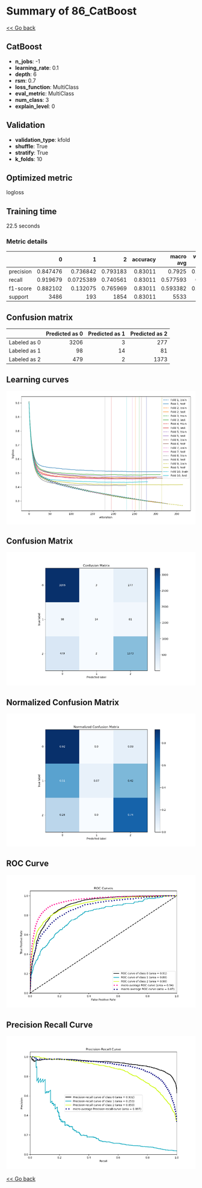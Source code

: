 # Summary of 86_CatBoost

[<< Go back](../README.md)


## CatBoost
- **n_jobs**: -1
- **learning_rate**: 0.1
- **depth**: 6
- **rsm**: 0.7
- **loss_function**: MultiClass
- **eval_metric**: MultiClass
- **num_class**: 3
- **explain_level**: 0

## Validation
 - **validation_type**: kfold
 - **shuffle**: True
 - **stratify**: True
 - **k_folds**: 10

## Optimized metric
logloss

## Training time

22.5 seconds

### Metric details
|           |           0 |           1 |           2 |   accuracy |   macro avg |   weighted avg |   logloss |
|:----------|------------:|------------:|------------:|-----------:|------------:|---------------:|----------:|
| precision |    0.847476 |   0.736842  |    0.793183 |    0.83011 |    0.7925   |       0.825424 |  0.456173 |
| recall    |    0.919679 |   0.0725389 |    0.740561 |    0.83011 |    0.577593 |       0.83011  |  0.456173 |
| f1-score  |    0.882102 |   0.132075  |    0.765969 |    0.83011 |    0.593382 |       0.817026 |  0.456173 |
| support   | 3486        | 193         | 1854        |    0.83011 | 5533        |    5533        |  0.456173 |


## Confusion matrix
|              |   Predicted as 0 |   Predicted as 1 |   Predicted as 2 |
|:-------------|-----------------:|-----------------:|-----------------:|
| Labeled as 0 |             3206 |                3 |              277 |
| Labeled as 1 |               98 |               14 |               81 |
| Labeled as 2 |              479 |                2 |             1373 |

## Learning curves
![Learning curves](learning_curves.png)
## Confusion Matrix

![Confusion Matrix](confusion_matrix.png)


## Normalized Confusion Matrix

![Normalized Confusion Matrix](confusion_matrix_normalized.png)


## ROC Curve

![ROC Curve](roc_curve.png)


## Precision Recall Curve

![Precision Recall Curve](precision_recall_curve.png)



[<< Go back](../README.md)
